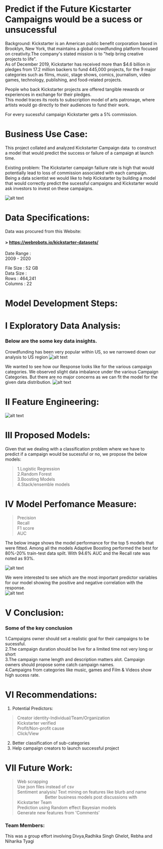 # Predict if the Future Kicstarter Campaigns would be a sucess or unsucessful

Background:
Kickstarter is an American public benefit corporation based in Brooklyn, New York, that maintains a global crowdfunding platform focused on creativity.The company's stated mission is to "help bring creative projects to life".<br/>
As of December 2019, Kickstarter has received more than $4.6 billion in pledges from 17.2 million backers to fund 445,000 projects, for the 9 major categories such as films, music, stage shows, comics, journalism, video games, technology, publishing, and food-related projects. <br/>

People who back Kickstarter projects are offered tangible rewards or experiences in exchange for their pledges. <br/>
This model traces its roots to subscription model of arts patronage, where artists would go directly to their audiences to fund their work. <br/>

For every sucessful campaign Kickstarter gets a 5% commission.

# Business Use Case:<br/>

This project collated and analyzed Kickstarter Campaign data  to construct a model that would predict the success or failure of a campaign at launch time.<br/>

Existing problem: The Kickstarter campaign failiure rate is high that would potentially lead to loss of commission associated with each campaign.<br/>
Being a data scientist we would like to help Kickstarter by building a model that would correctly predict the sucessful campaigns and Kickstarter would ask investors to invest on these campaigns.

![alt text](https://github.com/sdmishra123/Data-Minning-Project/blob/master/PS.JPG)<br/>

# Data Specifications:<br/>

Data was procured from this Website: <br/>
#### >  https://webrobots.io/kickstarter-datasets/<br/>

Date Range :<br/>
2009 - 2020

File Size : 52 GB <br/>
Data Size :<br/>
Rows : 464,241<br/>
Columns : 22<br/>

# Model Development Steps:

# I Exploratory Data Analysis:<br/>
### Below are the some key data insights.

Crowdfunding has been very popular within US, so we narrowed down our analysis to US region
![alt text](https://github.com/sdmishra123/Data-Minning-Project/blob/master/EDA%201.JPG)<br/>

We wanted to see how our Response looks like for the various campaign categories. We observed slight data imbalance under the various Campaign Categories. But there are no major concerns as we can fit the model for the given data distribution.
![alt text](https://github.com/sdmishra123/Data-Minning-Project/blob/master/EDA%202.JPG)<br/>

# II Feature Engineering:<br/>
![alt text](https://github.com/sdmishra123/Data-Minning-Project/blob/master/FE.JPG)<br/>

# III Proposed Models:<br/>
Given that we dealing with a classification problem where we have to predict if a campaign would be sucessful or no, we propose the below models:<br/>
> 1.Logistic Regression<br/>
> 2.Random Forest <br/>
> 3.Boosting Models  <br/>
> 4.Stack/ensemble models<br/>

# IV Model Perfomance Measure:<br/>
> Precision<br/>
> Recall<br/>
> F1 score <br/>
> AUC  <br/>

The below image shows the model performance for the top 5 models that were fitted. Among all the models Adaptive Boosting performed the best for 80%-20% train-test data spilt. With 94.6% AUC and the Recall rate was noted as 93%.<br/>

![alt text](https://github.com/sdmishra123/Data-Minning-Project/blob/master/Model%20Perf.JPG)<br/>

We were interested to see which are the most important predictor variables for our model showing the positive and negative correlation with the response.<br/>
![alt text](https://github.com/sdmishra123/Data-Minning-Project/blob/master/Best%20Predictors.JPG)<br/>

# V Conclusion: <br/>
### Some of the key conclusion<br/>
1.Campaigns owner should set a realistic goal for their campaigns to be sucessful.<br/>
2.The campaign duration should be live for a limited time not very long or short<br/>
3.The campaign name length and description matters alot. Campaign owners should propose some catch campaign names.<br/>
4.Campaigns from categories like music, games and Film & Videos show high sucess rate.<br/>

# VI Recommendations:<br/>
1. Potential Predictors:<br/>
> Creator identity-Individual/Team/Organization<br/>
> Kickstarter verified<br/>
> Profit/Non-profit cause<br/>
> Click/View <br/>
2. Better classification of sub-categories <br/>
3. Help campaign creators to launch successful project<br/>


# VII Future Work:<br/>
> Web scrapping <br/>
> Use json files instead of csv <br/>
> Sentiment analysis/ Text mining on features like blurb and name <br/>                      
> Better business models post discussions with Kickstarter Team<br/>
> Prediction using Random effect Bayesian models<br/>
> Generate new features from 'Comments'<br/>

### Team Members:<br/>
This was a group effort involving Divya,Radhika Singh Ghelot, Rebha and Niharika Tyagi
